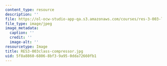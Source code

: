 ```yaml
---
content_type: resource
description: ''
file: https://ol-ocw-studio-app-qa.s3.amazonaws.com/courses/res-3-003-learn-to-build-your-own-videogame-with-the-unity-game-engine-and-microsoft-kinect-january-iap-2017/5f8a886068068bf39a950dda72660fb1_RES3-003class-compressor.jpg
file_type: image/jpeg
image_metadata:
  caption: ''
  credit: ''
  image-alt: ''
resourcetype: Image
title: RES3-003class-compressor.jpg
uid: 5f8a8860-6806-8bf3-9a95-0dda72660fb1
---
```


